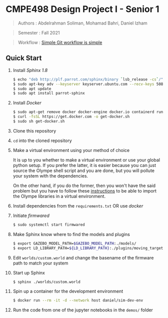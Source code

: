 # CMPE498 Design Project I - Senior 1
>Authors : Abdelrahman Soliman, Mohamad Bahri, Daniel Izham

>Semester : Fall 2021

>Workflow : [Simple Git workflow is simple](https://www.atlassian.com/git/articles/simple-git-workflow-is-simple)

## Quick Start

1. Install *Sphinx 1.8*

   ```bash
   $ echo "deb http://plf.parrot.com/sphinx/binary `lsb_release -cs`/" | sudo tee /etc/apt/sources.list.d/sphinx.list > /dev/null
   $ sudo apt-key adv --keyserver keyserver.ubuntu.com --recv-keys 508B1AE5
   $ sudo apt update
   $ sudo apt install parrot-sphinx
   ```
   
1. Install *Docker*
   
   ```bash
   $ sudo apt-get remove docker docker-engine docker.io containerd runc
   $ curl -fsSL https://get.docker.com -o get-docker.sh
   $ sudo sh get-docker.sh
   ```

1. Clone this repository
1. `cd` into the cloned repository
1. Make a virtual environment using your method of choice

   It is up to you whether to make a virtual environment or use your global python setup.
   If you prefer the latter, it is easier because you can just source the Olympe shell script 
   and you are done, but you will pollute your system with the dependencies.
   
   On the other hand, if you do the former, then you won't have the said problem but you have
   to follow these [instructions](https://forum.developer.parrot.com/t/use-olympe-from-a-ros-program/10009/4)
   to be able to import the Olympe libraries in a virtual environment.
   
1. Install dependencies from the `requirements.txt` OR use *docker*
1. Initiate *firmwared*

   ```bash
   $ sudo systemctl start firmwared
   ```

1. Make Sphinx know where to find the models and plugins

   ```bash
   $ export GAZEBO_MODEL_PATH=$GAZEBO_MODEL_PATH:./models/ 
   $ export LD_LIBRARY_PATH=${LD_LIBRARY_PATH}:./plugins/moving_target/build/
   ```

1. Edit `worlds/custom.world` and change the basename of the firmware path
to match your system
1. Start up Sphinx

   ```bash
   $ sphinx ./worlds/custom.world
   ```

1. Spin up a container for the development environment

   ```bash
   $ docker run --rm -it -d --network host daniel/sim-dev-env
   ```
   
1. Run the code from one of the jupyter notebooks in the `demos/` folder
